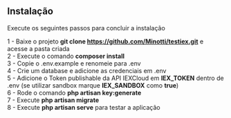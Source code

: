 ## Instalação

Execute os seguintes passos para concluir a instalação

1 - Baixe o projeto **git clone https://github.com/Minotti/testiex.git** e acesse a pasta criada </br>
2 - Execute o comando **composer install** </br>
3 - Copie o .env.example e renomeie para .env </br>
4 - Crie um database e adicione as credenciais em .env </br>
5 - Adicione o Token publishable da API IEXCloud em **IEX_TOKEN** dentro de .env (se utilizar sandbox marque **IEX_SANDBOX** como **true**) </br>
6 - Rode o comando **php artisan key:generate** </br>
7 - Execute **php artisan migrate** </br>
8 - Execute **php artisan serve** para testar a aplicação 
